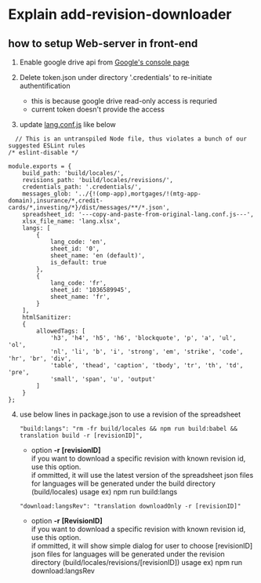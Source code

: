 # Explain add-revision-downloader  
  
## how to setup Web-server in front-end  
1. Enable google drive api from [Google's console page](https://console.developers.google.com/apis/dashboard)
  
2. Delete token.json under directory '.credentials' to re-initiate authentification  
    - this is because google drive read-only access is requried
    - current token doesn't provide the access
  
3. update [lang.conf.js](https://github.com/sijoonlee/explain/blob/master/lang.conf.js) like below
```
  // This is an untranspiled Node file, thus violates a bunch of our suggested ESLint rules
/* eslint-disable */

module.exports = {
    build_path: 'build/locales/',
    revisions_path: 'build/locales/revisions/',
    credentials_path: '.credentials/',
    messages_glob: '../{!(omp-app),mortgages/!(mtg-app-domain),insurance/*,credit-cards/*,investing/*}/dist/messages/**/*.json',
    spreadsheet_id: '---copy-and-paste-from-original-lang.conf.js---',
    xlsx_file_name: 'lang.xlsx',
    langs: [
        {
            lang_code: 'en',
            sheet_id: '0',
            sheet_name: 'en (default)',
            is_default: true
        },
        {
            lang_code: 'fr',
            sheet_id: '1036589945',
            sheet_name: 'fr',
        }
    ],
    htmlSanitizer:
    {
        allowedTags: [ 
            'h3', 'h4', 'h5', 'h6', 'blockquote', 'p', 'a', 'ul', 'ol',
            'nl', 'li', 'b', 'i', 'strong', 'em', 'strike', 'code', 'hr', 'br', 'div',
            'table', 'thead', 'caption', 'tbody', 'tr', 'th', 'td', 'pre', 
            'small', 'span', 'u', 'output'
        ]
    }
};
```
4. use below lines in package.json to use a revision of the spreadsheet
    ```
    "build:langs": "rm -fr build/locales && npm run build:babel && translation build -r [revisionID]",
    ```
    - option **-r** **[revisionID]**  
    if you want to download a specific revision with known revision id, use this option.  
    if ommitted, it will use the latest version of the spreadsheet
    json files for languages will be generated under the build directory (build/locales)
    usage ex) npm run build:langs

    ```
    "download:langsRev": "translation downloadOnly -r [revisionID]"
    ```
    - option **-r** **[RevisionID]**  
    if you want to download a specific revision with known revision id, use this option.  
    if ommitted, it will show simple dialog for user to choose [revisionID]
    json files for languages will be generated under the revision directory (build/locales/revisions/[revisionID])
    usage ex) npm run download:langsRev
